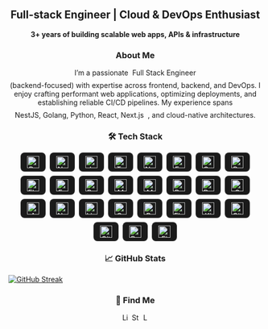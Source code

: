 <h2 align="center">Full-stack Engineer | Cloud & DevOps Enthusiast</h2>
<p align="center">
  <b>3+ years of building scalable web apps, APIs & infrastructure</b>
</p>

<h3 align="center">About Me</h3>
<p align="center" style="display:flex; flex-wrap:wrap; gap:8px; justify-content:center;">
I’m a passionate <span style="text:bold">Full Stack Engineer</span> (backend-focused) with expertise across frontend, backend, and DevOps.  
I enjoy crafting performant web applications, optimizing deployments, and establishing reliable CI/CD pipelines.  
My experience spans <span style="text:bold">NestJS, Golang, Python, React, Next.js</span>, and cloud-native architectures.
</p>

<h3 align="center">🛠 Tech Stack</h3>
<p align="center" style="display:flex; flex-wrap:wrap; gap:8px; justify-content:center;">

  <!-- Frontend -->
  <span style="display:inline-flex; align-items:center; gap:6px; background-color:#1a1a1a; color:white; border:1px solid rgba(255,255,255,0.14); border-radius:8px; padding:6px 12px; font-size:14px;">
    <img src="https://cdn.simpleicons.org/react/61DAFB" height="24" width="24" alt="React"/> 
  </span>
  <span style="display:inline-flex; align-items:center; gap:6px; background-color:#1a1a1a; color:white; border:1px solid rgba(255,255,255,0.14); border-radius:8px; padding:6px 12px; font-size:14px;">
    <img src="https://cdn.simpleicons.org/nextdotjs/white" height="24" width="24" alt="Next.js"/> 
  </span>
  <span style="display:inline-flex; align-items:center; gap:6px; background-color:#1a1a1a; color:white; border:1px solid rgba(255,255,255,0.14); border-radius:8px; padding:6px 12px; font-size:14px;">
    <img src="https://cdn.simpleicons.org/javascript/F7DF1E" height="24" width="24" alt="JavaScript"/> 
  </span>
  <span style="display:inline-flex; align-items:center; gap:6px; background-color:#1a1a1a; color:white; border:1px solid rgba(255,255,255,0.14); border-radius:8px; padding:6px 12px; font-size:14px;">
    <img src="https://cdn.simpleicons.org/typescript/3178C6" height="24" width="24" alt="TypeScript"/> 
  </span>
 

  <!-- Backend -->
  <span style="display:inline-flex; align-items:center; gap:6px; background-color:#1a1a1a; color:white; border:1px solid rgba(255,255,255,0.14); border-radius:8px; padding:6px 12px; font-size:14px;">
    <img src="https://cdn.simpleicons.org/nestjs/E0234E" height="24" width="24" alt="NestJS"/> 
  </span>
  <span style="display:inline-flex; align-items:center; gap:6px; background-color:#1a1a1a; color:white; border:1px solid rgba(255,255,255,0.14); border-radius:8px; padding:6px 12px; font-size:14px;">
    <img src="https://cdn.simpleicons.org/express/white" height="24" width="24" alt="Express"/> 
  </span>
  <span style="display:inline-flex; align-items:center; gap:6px; background-color:#1a1a1a; color:white; border:1px solid rgba(255,255,255,0.14); border-radius:8px; padding:6px 12px; font-size:14px;">
    <img src="https://cdn.simpleicons.org/go/00ADD8" height="24" width="24" alt="Golang"/> 
  </span>
  <span style="display:inline-flex; align-items:center; gap:6px; background-color:#1a1a1a; color:white; border:1px solid rgba(255,255,255,0.14); border-radius:8px; padding:6px 12px; font-size:14px;">
    <img src="https://cdn.simpleicons.org/python/3776AB" height="24" width="24" alt="Python"/> 
  </span>
  <span style="display:inline-flex; align-items:center; gap:6px; background-color:#1a1a1a; color:white; border:1px solid rgba(255,255,255,0.14); border-radius:8px; padding:6px 12px; font-size:14px;">
    <img src="https://cdn.simpleicons.org/flask/white" height="24" width="24" alt="Flask"/> 
  </span>
  <span style="display:inline-flex; align-items:center; gap:6px; background-color:#1a1a1a; color:white; border:1px solid rgba(255,255,255,0.14); border-radius:8px; padding:6px 12px; font-size:14px;">
    <img src="https://cdn.simpleicons.org/fastapi/009688" height="24" width="24" alt="FastAPI"/> 
  </span>

  <!-- Database -->
  <span style="display:inline-flex; align-items:center; gap:6px; background-color:#1a1a1a; color:white; border:1px solid rgba(255,255,255,0.14); border-radius:8px; padding:6px 12px; font-size:14px;">
    <img src="https://cdn.simpleicons.org/postgresql/4169E1" height="24" width="24" alt="PostgreSQL"/> 
  </span>
  <span style="display:inline-flex; align-items:center; gap:6px; background-color:#1a1a1a; color:white; border:1px solid rgba(255,255,255,0.14); border-radius:8px; padding:6px 12px; font-size:14px;">
    <img src="https://cdn.simpleicons.org/mongodb/47A248" height="24" width="24" alt="MongoDB"/> 
  </span>
  <span style="display:inline-flex; align-items:center; gap:6px; background-color:#1a1a1a; color:white; border:1px solid rgba(255,255,255,0.14); border-radius:8px; padding:6px 12px; font-size:14px;">
    <img src="https://cdn.simpleicons.org/mysql/4479A1" height="24" width="24" alt="MySQL"/> 
  </span>
  <span style="display:inline-flex; align-items:center; gap:6px; background-color:#1a1a1a; color:white; border:1px solid rgba(255,255,255,0.14); border-radius:8px; padding:6px 12px; font-size:14px;">
    <img src="https://cdn.simpleicons.org/redis/DC382D" height="24" width="24" alt="Redis"/> 
  </span>

  <!-- DevOps -->
  <span style="display:inline-flex; align-items:center; gap:6px; background-color:#1a1a1a; color:white; border:1px solid rgba(255,255,255,0.14); border-radius:8px; padding:6px 12px; font-size:14px;">
    <img src="https://cdn.simpleicons.org/docker/2496ED" height="24" width="24" alt="Docker"/> 
  </span>
  <span style="display:inline-flex; align-items:center; gap:6px; background-color:#1a1a1a; color:white; border:1px solid rgba(255,255,255,0.14); border-radius:8px; padding:6px 12px; font-size:14px;">
    <img src="https://cdn.simpleicons.org/googlecloud/4285F4" height="24" width="24" alt="GCP"/> 
  </span>
  <span style="display:inline-flex; align-items:center; gap:6px; background-color:#1a1a1a; color:white; border:1px solid rgba(255,255,255,0.14); border-radius:8px; padding:6px 12px; font-size:14px;">
    <img src="https://cdn.jsdelivr.net/gh/devicons/devicon@latest/icons/amazonwebservices/amazonwebservices-plain-wordmark.svg" height="24" width="24" alt="AWS"/> 
  </span>
  <span style="display:inline-flex; align-items:center; gap:6px; background-color:#1a1a1a; color:white; border:1px solid rgba(255,255,255,0.14); border-radius:8px; padding:6px 12px; font-size:14px;">
    <img src="https://cdn.simpleicons.org/nginx/009639" height="24" width="24" alt="Nginx"/> 
  </span>
  <span style="display:inline-flex; align-items:center; gap:6px; background-color:#1a1a1a; color:white; border:1px solid rgba(255,255,255,0.14); border-radius:8px; padding:6px 12px; font-size:14px;">
    <img src="https://cdn.simpleicons.org/linux/FCC624" height="24" width="24" alt="Linux"/> 
  </span>

  <!-- Monitoring -->
  <span style="display:inline-flex; align-items:center; gap:6px; background-color:#1a1a1a; color:white; border:1px solid rgba(255,255,255,0.14); border-radius:8px; padding:6px 12px; font-size:14px;">
    <img src="https://cdn.simpleicons.org/grafana/F46800" height="24" width="24" alt="Grafana"/> 
  </span>
  <span style="display:inline-flex; align-items:center; gap:6px; background-color:#1a1a1a; color:white; border:1px solid rgba(255,255,255,0.14); border-radius:8px; padding:6px 12px; font-size:14px;">
    <img src="https://cdn.simpleicons.org/prometheus/E6522C" height="24" width="24" alt="Prometheus"/> 
  </span>
  <span style="display:inline-flex; align-items:center; gap:6px; background-color:#1a1a1a; color:white; border:1px solid rgba(255,255,255,0.14); border-radius:8px; padding:6px 12px; font-size:14px;">
    <img src="https://cdn.simpleicons.org/elasticsearch/005571" height="24" width="24" alt="Elasticsearch"/> 
  </span>
  <span style="display:inline-flex; align-items:center; gap:6px; background-color:#1a1a1a; color:white; border:1px solid rgba(255,255,255,0.14); border-radius:8px; padding:6px 12px; font-size:14px;">
    <img src="https://cdn.simpleicons.org/kibana/E8478B" height="24" width="24" alt="Kibana"/> 
  </span>

  <!-- Other Tools -->
  <span style="display:inline-flex; align-items:center; gap:6px; background-color:#1a1a1a; color:white; border:1px solid rgba(255,255,255,0.14); border-radius:8px; padding:6px 12px; font-size:14px;">
    <img src="https://cdn.simpleicons.org/git/F05032" height="24" width="24" alt="Git"/> 
  </span>
  <span style="display:inline-flex; align-items:center; gap:6px; background-color:#1a1a1a; color:white; border:1px solid rgba(255,255,255,0.14); border-radius:8px; padding:6px 12px; font-size:14px;">
    <img src="https://cdn.simpleicons.org/github/white" height="24" width="24" alt="GitHub"/> 
  </span>
  <span style="display:inline-flex; align-items:center; gap:6px; background-color:#1a1a1a; color:white; border:1px solid rgba(255,255,255,0.14); border-radius:8px; padding:6px 12px; font-size:14px;">
    <img src="https://cdn.simpleicons.org/postman/FF6C37" height="24" width="24" alt="Postman"/> 
  </span>
  <span style="display:inline-flex; align-items:center; gap:6px; background-color:#1a1a1a; color:white; border:1px solid rgba(255,255,255,0.14); border-radius:8px; padding:6px 12px; font-size:14px;">
    <img src="https://cdn.simpleicons.org/figma/F24E1E" height="24" width="24" alt="Figma"/> 
  </span>

</p>





<h3 align="center">📈 GitHub Stats</h3>

<a href="https://git.io/streak-stats"><img src="https://streak-stats.demolab.com?user=manassaharoy&theme=gotham" alt="GitHub Streak" /></a>





<h3 align="center">🔎 Find Me</h3>
<p align="center">
  <a href="https://www.linkedin.com/in/manassaharoy/" target="_blank"><img src="https://cdn.jsdelivr.net/gh/devicons/devicon/icons/linkedin/linkedin-original.svg" width="16" height="16" alt="LinkedIn"/></a>
  <a href="https://stackoverflow.com/users/17818994/manas-s-roy" target="_blank"><img src="https://cdn.jsdelivr.net/gh/devicons/devicon/icons/stackoverflow/stackoverflow-original.svg" width="16" height="16" alt="Stack Overflow"/></a>
  <a href="https://leetcode.com/u/Manassaharoy/" target="_blank"><img src="https://cdn.jsdelivr.net/gh/devicons/devicon/icons/leetcode/leetcode-original.svg" width="16" height="16" alt="Leetcode"/></a>
</p>

